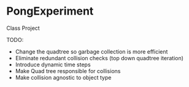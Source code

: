 # PongExperiment
Class Project

TODO:
- Change the quadtree so garbage collection is more efficient
- Eliminate redundant collision checks (top down quadtree iteration)
- Introduce dynamic time steps
- Make Quad tree responsible for collisions
- Make collision agnostic to object type